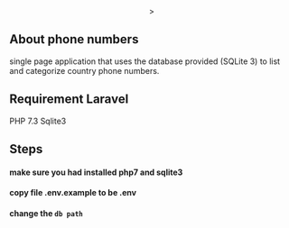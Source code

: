 <p align="center">></p>


## About phone numbers

single page application that uses the database provided (SQLite 3) to list and
categorize country phone numbers.

## Requirement Laravel

PHP 7.3
Sqlite3

## Steps
#### make sure you had installed php7 and sqlite3
#### copy file .env.example to be .env
#### change the `db path`